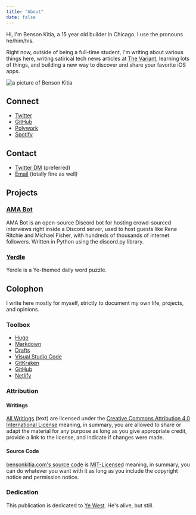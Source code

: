 ```yaml
---
title: "About"
date: false
---
```


Hi, I'm Benson Kitia, a 15 year old builder in Chicago. I use the pronouns he/him/his.

Right now, outside of being a full-time student, I'm writing about various things here, writing satirical tech news articles at [The Variant](https://thevariant.net), learning lots of things, and building a new way to discover and share your favorite iOS apps.

![a picture of Benson Kitia](https://i.imgur.com/I6gQsQz.jpg "a picture of Benson Kitia")

## Connect

- [Twitter](https://twitter.com/bensonkitia)
- [GitHub](https://github.com/bensonkitia)
- [Polywork](https://polywork.com/bensonkitia)
- [Spotify](https://open.spotify.com/user/kansg77nxd40s0m3a6kteqb3o?si=10e818d4d49e4e82)

## Contact

- [Twitter DM](https://twitter.com/messages/compose?recipient_id=1188270454303277056) (preferred)
- [Email](mailto:benson@kitia.dev) (totally fine as well)

## Projects

### [AMA Bot](https://github.com/bensonkitia/amabot)

AMA Bot is an open-source Discord bot for hosting crowd-sourced interviews right inside a Discord server, used to host guests like Rene Ritchie and Michael Fisher, with hundreds of thousands of internet followers. Written in Python using the discord.py library.

### [Yerdle](https://yerdle.bensonkitia.com)

Yerdle is a Ye-themed daily word puzzle.

## Colophon

I write here mostly for myself, strictly to document my own life, projects, and opinions.

### Toolbox

- [Hugo](https://gohugo.io)
- [Markdown](https://daringfireball.net/projects/markdown/)
- [Drafts](https://apps.apple.com/us/app/drafts/id1236254471)
- [Visual Studio Code](https://code.visualstudio.com)
- [GitKraken](https://www.gitkraken.com/)
- [GitHub](https://github.com)
- [Netlify](https://netlify.com)

### Attribution

#### Writings

[All Writings](https://bensonkitia.com/writings) (text) are licensed under the [Creative Commons Attribution 4.0 International License](https://creativecommons.org/licenses/by/4.0/) meaning, in summary, you are allowed to share or adapt the material for any purpose as long as you give appropriate credit, provide a link to the license, and indicate if changes were made.

#### Source Code

[bensonkitia.com's source code](https://github.com/bensonkitia/bensonkitia.com) is [MIT-Licensed](https://github.com/bensonkitia/bensonkitia.com/blob/main/LICENSE) meaning, in summary, you can do whatever you want with it as long as you include the copyright notice and permission notice.

### Dedication

This publication is dedicated to [Ye West](https://instagram.com/kanyewest). He's alive, but still.
